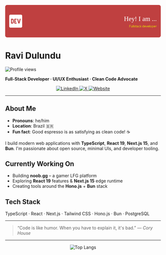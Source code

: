 ![Header](./github-header-image.png)

# Ravi Dulundu
<img src="https://komarev.com/ghpvc/?username=condorcoders&style=flat-square&color=blue" alt="Profile views"/>

**Full-Stack Developer · UI/UX Enthusiast · Clean Code Advocate**

<p align="center">
  <a href="https://linkedin.com/in/ravidulundu" target="_blank">
    <img alt="LinkedIn" src="https://img.shields.io/badge/-LinkedIn-0A66C2?style=flat&logo=linkedin&logoColor=white" />
  </a>
  <a href="https://twitter.com/ravidulundu" target="_blank">
  <img alt="X" src="https://img.shields.io/badge/-X-000000?style=flat&logo=x&logoColor=white" />
</a>
  <a href="https://ravidulundu.me" target="_blank">
    <img alt="Website" src="https://img.shields.io/badge/-Website-000000?style=flat&logo=firefox&logoColor=white" />
  </a>
</p>

---

## About Me

- **Pronouns**: he/him  
- **Location**: Brazil 🇧🇷  
- **Fun fact**: Good espresso is as satisfying as clean code! ☕

I build modern web applications with **TypeScript**, **React 19**, **Next.js 15**, and **Bun**. I'm passionate about open source, minimal UIs, and developer tooling.

## Currently Working On

- Building **noob.gg** – a gamer LFG platform  
- Exploring **React 19** features & **Next.js 15** edge runtime  
- Creating tools around the **Hono.js** + **Bun** stack  

## Tech Stack

TypeScript · React  · Next.js  · Tailwind CSS · Hono.js · Bun · PostgreSQL

---

> “Code is like humor. When you have to explain it, it's bad.” — *Cory House*

---

<p align="center">
  <img src="https://github-readme-stats.vercel.app/api/top-langs/?username=ravidulundu&hide_progress=true" alt="Top Langs"/>
</p>
